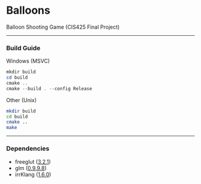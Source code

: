 # Balloons
Balloon Shooting Game (CIS425 Final Project)

------

### Build Guide

Windows (MSVC)  
```powershell
mkdir build
cd build
cmake ..
cmake --build . --config Release
```

Other (Unix)  
```sh
mkdir build
cd build
cmake ..
make
```

------

### Dependencies  
* freeglut ([3.2.1](http://freeglut.sourceforge.net/index.php#download))  
* glm ([0.9.9.8](https://github.com/g-truc/glm/releases/tag/0.9.9.8))  
* irrKlang ([1.6.0](https://www.ambiera.com/irrklang/downloads.html))  